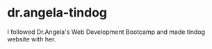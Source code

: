# dr.angela-tindog
I followed Dr.Angela's Web Development Bootcamp and made tindog website with her.
